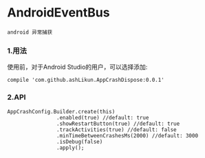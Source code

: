# **AndroidEventBus**
    android 异常捕获

### 1.用法
使用前，对于Android Studio的用户，可以选择添加:
    
	compile 'com.github.ashLikun.AppCrashDispose:0.0.1'

### 2.API
    AppCrashConfig.Builder.create(this)
                    .enabled(true) //default: true
                    .showRestartButton(true) //default: true
                    .trackActivities(true) //default: false
                    .minTimeBetweenCrashesMs(2000) //default: 3000
                    .isDebug(false)
                    .apply();


